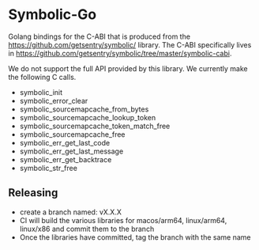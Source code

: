 # Symbolic-Go

Golang bindings for the C-ABI that is produced from the https://github.com/getsentry/symbolic/ library. The C-ABI specifically lives in https://github.com/getsentry/symbolic/tree/master/symbolic-cabi.

We do not support the full API provided by this library. We currently make the following C calls.

* symbolic_init
* symbolic_error_clear
* symbolic_sourcemapcache_from_bytes
* symbolic_sourcemapcache_lookup_token
* symbolic_sourcemapcache_token_match_free
* symbolic_sourcemapcache_free
* symbolic_err_get_last_code
* symbolic_err_get_last_message
* symbolic_err_get_backtrace
* symbolic_str_free

## Releasing

- create a branch named: vX.X.X
- CI will build the various libraries for macos/arm64, linux/arm64, linux/x86 and commit them to the branch
- Once the libraries have committed, tag the branch with the same name

